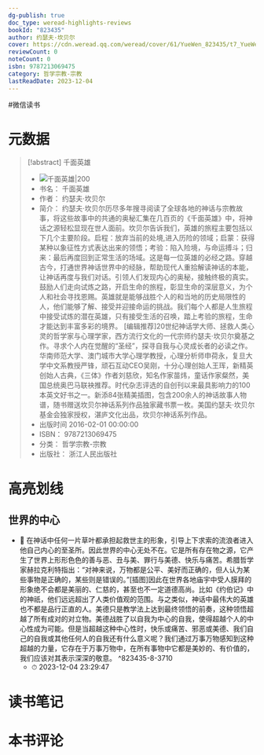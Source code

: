 ```yaml
---
dg-publish: true
doc_type: weread-highlights-reviews
bookId: "823435"
author: 约瑟夫·坎贝尔
cover: https://cdn.weread.qq.com/weread/cover/61/YueWen_823435/t7_YueWen_823435.jpg
reviewCount: 0
noteCount: 0
isbn: 9787213069475
category: 哲学宗教-宗教
lastReadDate: 2023-12-04
---
```

#微信读书

# 元数据
> [!abstract] 千面英雄
> - ![ 千面英雄|200](https://cdn.weread.qq.com/weread/cover/61/YueWen_823435/t7_YueWen_823435.jpg)
> - 书名： 千面英雄
> - 作者： 约瑟夫·坎贝尔
> - 简介： 约瑟夫·坎贝尔历尽多年搜寻阅读了全球各地的神话与宗教故事，将这些故事中的共通的奥秘汇集在几百页的《千面英雄》中，将神话之源轻松显现在世人面前。坎贝尔告诉我们，英雄的旅程主要包括以下几个主要阶段。启程：放弃当前的处境,进入历险的领域；启蒙：获得某种以象征性方式表达出来的领悟；考验：陷入险境，与命运搏斗；归来：最后再度回到正常生活的场域。这是每一位英雄的必经之路。穿越古今，打通世界神话世界中的经脉，帮助现代人重拾解读神话的本能，让神话再度与我们对话。引领人们发现内心的奥秘，接触终极的真实。鼓励人们走向试炼之路，开启生命的旅程，彰显生命的深层意义，为个人和社会寻找恩赐。英雄就是能够战胜个人的和当地的历史局限性的人，他们能够了解、接受并迎接命运的挑战。我们每个人都是人生旅程中接受试炼的潜在英雄，只有接受生活的召唤，踏上考验的旅程，生命才能达到丰富多彩的境界。 [编辑推荐]20世纪神话学大师、拯救人类心灵的哲学家与心理学家，西方流行文化的一代宗师约瑟夫·坎贝尔奠基之作。寻求个人内在觉醒的“圣经”，探寻自我与心灵成长者的必读之作。华南师范大学、澳门城市大学心理学教授，心理分析师申荷永，复旦大学中文系教授严锋，顽石互动CEO吴刚，十分心理创始人王珲，新精英创始人古典，《三体》作者刘慈欣，知名作家苗炜，童话作家粲然，美国总统奥巴马联袂推荐。时代杂志评选的自创刊以来最具影响力的100本英文好书之一。新添84张精美插图，包含200余人的神话故事人物谱，随书赠送坎贝尔神话系列作品独家藏书票一枚。美国约瑟夫·坎贝尔基金会独家授权，湛庐文化出品，坎贝尔神话系列作品。
> - 出版时间 2016-02-01 00:00:00
> - ISBN： 9787213069475
> - 分类： 哲学宗教-宗教
> - 出版社： 浙江人民出版社

# 高亮划线

## 世界的中心


- 📌 在神话中任何一片草叶都承担起救世主的形象，引导上下求索的流浪者进入他自己内心的至圣所。因此世界的中心无处不在。它是所有存在物之源，它产生了世界上形形色色的善与恶、丑与美、罪行与美德、快乐与痛苦。希腊哲学家赫拉克利特指出：“对神来说，万物都是公平、美好而正确的，但人认为某些事物是正确的，某些则是错误的。”[插图]因此在世界各地庙宇中受人膜拜的形象绝不会都是美丽的、仁慈的，甚至也不一定道德高尚。比如《约伯记》中的神祇，他们远远超出了人类价值观的范围。与之类似，神话中最伟大的英雄也不都是品行正直的人。美德只是教学法上达到最终领悟的前奏，这种领悟超越了所有成对的对立物。美德战胜了以自我为中心的自我，使得超越个人的中心性成为可能。但是当超越这种中心性时，快乐或痛苦、邪恶或美德、我们自己的自我或其他任何人的自我还有什么意义呢？我们通过万事万物感知到这种超越的力量，它存在于万事万物中，在所有事物中它都是美妙的、有价值的，我们应该对其表示深深的敬意。 ^823435-8-3710
    - ⏱ 2023-12-04 23:29:47 
# 读书笔记

# 本书评论
